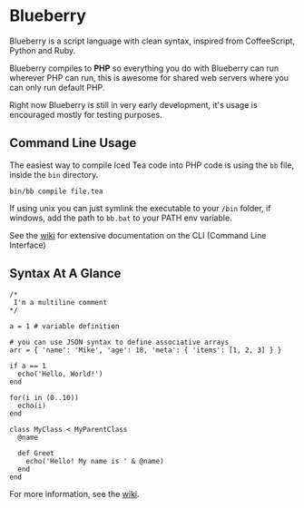 # Blueberry
Blueberry is a script language with clean syntax, inspired from CoffeeScript, 
Python and Ruby.

Blueberry compiles to __PHP__ so everything you do with Blueberry can run wherever
PHP can run, this is awesome for shared web servers where you can only run
default PHP.

Right now Blueberry is still in very early development, it's usage is encouraged
mostly for testing purposes.

## Command Line Usage

The easiest way to compile Iced Tea code into PHP code is using the 
```bb``` file, inside the ```bin``` directory. 

```bin/bb compile file.tea```

If using unix you can just symlink the executable to your ```/bin``` folder, 
if windows, add the path to ```bb.bat``` to your PATH env variable.

See the [wiki](https://github.com/gosukiwi/Blueberry/wiki) for extensive documentation on the CLI (Command Line Interface)

## Syntax At A Glance

```
/* 
 I'm a multiline comment
*/

a = 1 # variable definition

# you can use JSON syntax to define associative arrays
arr = { 'name': 'Mike', 'age': 18, 'meta': { 'items': [1, 2, 3] } }

if a == 1
  echo('Hello, World!')
end

for(i in (0..10))
  echo(i)
end

class MyClass < MyParentClass
  @name

  def Greet
    echo('Hello! My name is ' & @name)
  end
end
```

For more information, see the [wiki](https://github.com/gosukiwi/Blueberry/wiki).

